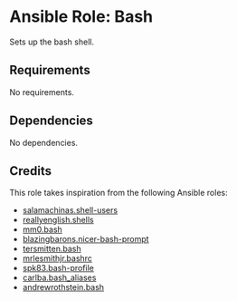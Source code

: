 # Ansible Role: Bash

Sets up the bash shell.

## Requirements

No requirements.

## Dependencies

No dependencies.

## Credits

This role takes inspiration from the following Ansible roles:

- [salamachinas.shell-users](https://github.com/salamachinas/ansible-shell-users)
- [reallyenglish.shells](https://github.com/reallyenglish/ansible-role-shells)
- [mm0.bash](https://github.com/mm0/ansible-role-bash)
- [blazingbarons.nicer-bash-prompt](https://github.com/blazingbarons/ansible-role-nicer-bash-prompt)
- [tersmitten.bash](https://github.com/Oefenweb/ansible-bash)
- [mrlesmithjr.bashrc](https://github.com/mrlesmithjr/ansible-bashrc)
- [spk83.bash-profile](https://github.com/spk83/ansible-bash-profile)
- [carlba.bash_aliases](https://github.com/carlba/ansible-role-bash_aliases)
- [andrewrothstein.bash](https://github.com/andrewrothstein/ansible-bash)
